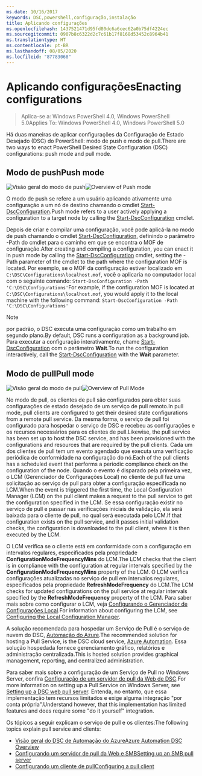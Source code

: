 ```yaml
---
ms.date: 10/16/2017
keywords: DSC,powershell,configuração,instalação
title: Aplicando configurações
ms.openlocfilehash: 1437521471d95fd80dc6a6cec62a0b75df4224ec
ms.sourcegitcommit: 0907b8c6322d2c7c61b17f8168d53452c8964b41
ms.translationtype: HT
ms.contentlocale: pt-BR
ms.lasthandoff: 08/05/2020
ms.locfileid: "87783068"
---
```

# <a name="enacting-configurations"></a><span data-ttu-id="5d47e-103">Aplicando configurações</span><span class="sxs-lookup"><span data-stu-id="5d47e-103">Enacting configurations</span></span>

> <span data-ttu-id="5d47e-104">Aplica-se a: Windows PowerShell 4.0, Windows PowerShell 5.0</span><span class="sxs-lookup"><span data-stu-id="5d47e-104">Applies To: Windows PowerShell 4.0, Windows PowerShell 5.0</span></span>

<span data-ttu-id="5d47e-105">Há duas maneiras de aplicar configurações da Configuração de Estado Desejado (DSC) do PowerShell: modo de push e modo de pull.</span><span class="sxs-lookup"><span data-stu-id="5d47e-105">There are two ways to enact PowerShell Desired State Configuration (DSC) configurations: push mode and pull mode.</span></span>

## <a name="push-mode"></a><span data-ttu-id="5d47e-106">Modo de push</span><span class="sxs-lookup"><span data-stu-id="5d47e-106">Push mode</span></span>

<span data-ttu-id="5d47e-107">![Visão geral do modo de push](media/enactingConfigurations/pushModel.png "Como funciona o modo de push")</span><span class="sxs-lookup"><span data-stu-id="5d47e-107">![Overview of Push mode](media/enactingConfigurations/pushModel.png "How push mode works")</span></span>

<span data-ttu-id="5d47e-108">O modo de push se refere a um usuário aplicando ativamente uma configuração a um nó de destino chamando o cmdlet [Start-DscConfiguration](/powershell/module/psdesiredstateconfiguration/start-dscconfiguration).</span><span class="sxs-lookup"><span data-stu-id="5d47e-108">Push mode refers to a user actively applying a configuration to a target node by calling the [Start-DscConfiguration](/powershell/module/psdesiredstateconfiguration/start-dscconfiguration) cmdlet.</span></span>

<span data-ttu-id="5d47e-109">Depois de criar e compilar uma configuração, você pode aplicá-la no modo de push chamando o cmdlet [Start-DscConfiguration](/powershell/module/psdesiredstateconfiguration/start-dscconfiguration), definindo o parâmetro -Path do cmdlet para o caminho em que se encontra o MOF de configuração.</span><span class="sxs-lookup"><span data-stu-id="5d47e-109">After creating and compiling a configuration, you can enact it in push mode by calling the [Start-DscConfiguration](/powershell/module/psdesiredstateconfiguration/start-dscconfiguration) cmdlet, setting the -Path parameter of the cmdlet to the path where the configuration MOF is located.</span></span> <span data-ttu-id="5d47e-110">Por exemplo, se o MOF da configuração estiver localizado em `C:\DSC\Configurations\localhost.mof`, você o aplicaria no computador local com o seguinte comando: `Start-DscConfiguration -Path 'C:\DSC\Configurations'`</span><span class="sxs-lookup"><span data-stu-id="5d47e-110">For example, if the configuration MOF is located at `C:\DSC\Configurations\localhost.mof`, you would apply it to the local machine with the following command: `Start-DscConfiguration -Path 'C:\DSC\Configurations'`</span></span>

> [!NOTE]
> <span data-ttu-id="5d47e-111">por padrão, o DSC executa uma configuração como um trabalho em segundo plano.</span><span class="sxs-lookup"><span data-stu-id="5d47e-111">By default, DSC runs a configuration as a background job.</span></span> <span data-ttu-id="5d47e-112">Para executar a configuração interativamente, chame [Start-DscConfiguration](/powershell/module/psdesiredstateconfiguration/start-dscconfiguration) com o parâmetro **Wait**.</span><span class="sxs-lookup"><span data-stu-id="5d47e-112">To run the configuration interactively, call the [Start-DscConfiguration](/powershell/module/psdesiredstateconfiguration/start-dscconfiguration) with the **Wait** parameter.</span></span>

## <a name="pull-mode"></a><span data-ttu-id="5d47e-113">Modo de pull</span><span class="sxs-lookup"><span data-stu-id="5d47e-113">Pull mode</span></span>

<span data-ttu-id="5d47e-114">![Visão geral do modo de pull](media/enactingConfigurations/pullModel.png "Como funciona o modo de pull")</span><span class="sxs-lookup"><span data-stu-id="5d47e-114">![Overview of Pull Mode](media/enactingConfigurations/pullModel.png "How pull mode works")</span></span>

<span data-ttu-id="5d47e-115">No modo de pull, os clientes de pull são configurados para obter suas configurações de estado desejado de um serviço de pull remoto.</span><span class="sxs-lookup"><span data-stu-id="5d47e-115">In pull mode, pull clients are configured to get their desired state configurations from a remote pull service.</span></span> <span data-ttu-id="5d47e-116">Da mesma forma, o serviço de pull foi configurado para hospedar o serviço de DSC e recebeu as configurações e os recursos necessários para os clientes de pull.</span><span class="sxs-lookup"><span data-stu-id="5d47e-116">Likewise, the pull service has been set up to host the DSC service, and has been provisioned with the configurations and resources that are required by the pull clients.</span></span> <span data-ttu-id="5d47e-117">Cada um dos clientes de pull tem um evento agendado que executa uma verificação periódica de conformidade na configuração do nó.</span><span class="sxs-lookup"><span data-stu-id="5d47e-117">Each of the pull clients has a scheduled event that performs a periodic compliance check on the configuration of the node.</span></span> <span data-ttu-id="5d47e-118">Quando o evento é disparado pela primeira vez, o LCM (Gerenciador de Configurações Local) no cliente de pull faz uma solicitação ao serviço de pull para obter a configuração especificada no LCM.</span><span class="sxs-lookup"><span data-stu-id="5d47e-118">When the event is triggered the first time, the Local Configuration Manager (LCM) on the pull client makes a request to the pull service to get the configuration specified in the LCM.</span></span> <span data-ttu-id="5d47e-119">Se essa configuração existir no serviço de pull e passar nas verificações iniciais de validação, ela será baixada para o cliente de pull, no qual será executada pelo LCM.</span><span class="sxs-lookup"><span data-stu-id="5d47e-119">If that configuration exists on the pull service, and it passes initial validation checks, the configuration is downloaded to the pull client, where it is then executed by the LCM.</span></span>

<span data-ttu-id="5d47e-120">O LCM verifica se o cliente está em conformidade com a configuração em intervalos regulares, especificados pela propriedade **ConfigurationModeFrequencyMins** do LCM.</span><span class="sxs-lookup"><span data-stu-id="5d47e-120">The LCM checks that the client is in compliance with the configuration at regular intervals specified by the **ConfigurationModeFrequencyMins** property of the LCM.</span></span> <span data-ttu-id="5d47e-121">O LCM verifica configurações atualizadas no serviço de pull em intervalos regulares, especificados pela propriedade **RefreshModeFrequency** do LCM.</span><span class="sxs-lookup"><span data-stu-id="5d47e-121">The LCM checks for updated configurations on the pull service at regular intervals specified by the **RefreshModeFrequency** property of the LCM.</span></span> <span data-ttu-id="5d47e-122">Para saber mais sobre como configurar o LCM, veja [Configurando o Gerenciador de Configurações Local](../managing-nodes/metaConfig.md).</span><span class="sxs-lookup"><span data-stu-id="5d47e-122">For information about configuring the LCM, see [Configuring the Local Configuration Manager](../managing-nodes/metaConfig.md).</span></span>

<span data-ttu-id="5d47e-123">A solução recomendada para hospedar um Serviço de Pull é o serviço de nuvem do DSC, [Automação do Azure](https://azure.microsoft.com/services/automation/).</span><span class="sxs-lookup"><span data-stu-id="5d47e-123">The recommended solution for hosting a Pull Service, is the DSC cloud service, [Azure Automation](https://azure.microsoft.com/services/automation/).</span></span> <span data-ttu-id="5d47e-124">Essa solução hospedada fornece gerenciamento gráfico, relatórios e administração centralizada.</span><span class="sxs-lookup"><span data-stu-id="5d47e-124">This is hosted solution provides graphical management, reporting, and centralized administration.</span></span>

<span data-ttu-id="5d47e-125">Para saber mais sobre a configuração de um Serviço de Pull no Windows Server, confira [Configuração de um servidor de pull da Web de DSC](pullServer.md).</span><span class="sxs-lookup"><span data-stu-id="5d47e-125">For more information on setting up a Pull Service on Windows Server, see [Setting up a DSC web pull server](pullServer.md).</span></span> <span data-ttu-id="5d47e-126">Entenda, no entanto, que essa implementação tem recursos limitados e exige alguma integração "por conta própria".</span><span class="sxs-lookup"><span data-stu-id="5d47e-126">Understand however, that this implementation has limited features and does require some "do it yourself" integration.</span></span>

<span data-ttu-id="5d47e-127">Os tópicos a seguir explicam o serviço de pull e os clientes:</span><span class="sxs-lookup"><span data-stu-id="5d47e-127">The following topics explain pull service and clients:</span></span>

- [<span data-ttu-id="5d47e-128">Visão geral do DSC de Automação do Azure</span><span class="sxs-lookup"><span data-stu-id="5d47e-128">Azure Automation DSC Overview</span></span>](/azure/automation/automation-dsc-overview)
- [<span data-ttu-id="5d47e-129">Configurando um servidor de pull da Web e SMB</span><span class="sxs-lookup"><span data-stu-id="5d47e-129">Setting up an SMB pull server</span></span>](pullServerSMB.md)
- [<span data-ttu-id="5d47e-130">Configurando um cliente de pull</span><span class="sxs-lookup"><span data-stu-id="5d47e-130">Configuring a pull client</span></span>](pullClientConfigID.md)

